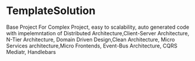 # TemplateSolution
Base Project For Complex Project, easy to scalability, auto generated code with impelemntation of Distributed Architecture,Client-Server Architecture, N-Tier Architecture, Domain Driven Design,Clean Architecture, Micro Services architecture,Micro Frontends, Event-Bus Architecture, CQRS Mediatr, Handlebars
